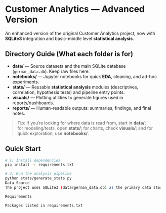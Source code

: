# Customer Analytics — Advanced Version

An enhanced version of the original Customer Analytics project, now with **SQLite3** integration and basic-middle level **statistical analysis**.

## Directory Guide (What each folder is for)
- **data/** — Source datasets and the main SQLite database (`german_data.db`). Keep raw files here.
- **notebooks/** — Jupyter notebooks for quick **EDA**, cleaning, and ad-hoc experiments.
- **stats/** — Reusable **statistical analysis** modules (descriptives, correlation, hypothesis tests) and pipeline entry points.
- **visuals/** — Plotting utilities to generate figures used in reports/dashboards.
- **reports/** — Human-readable outputs: summaries, findings, and final notes.

> Tip: If you’re looking for where data is read from, start in **data/**;  
> for modeling/tests, open **stats/**; for charts, check **visuals/**; and for quick exploration, use **notebooks/**.

## Quick Start
```bash
# 1) Install dependencies
pip install -r requirements.txt

# 2) Run the analysis pipeline
python stats/generate_stats.py
Data Source
The project uses SQLite3 (data/german_data.db) as the primary data store.

Requirements

Packages listed in requirements.txt